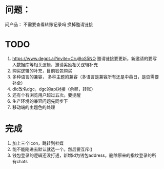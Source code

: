 
# 问题：
问产品： 不需要查看转账记录吗
换掉邀请链接


# TODO
1. https://www.degpt.ai?invite=Cruj9oS5NO 邀请链接要更新，新邀请的要写入数据库等相关逻辑，邀请奖励相关逻辑补充
2. 购买逻辑的补充，目前钱包购买
3. 多种语言的兼容， 多种主题的兼容（多语言是兼容所有还是中英日，是否需要补全）
4. dlc改名dgc，dgc的api对接（余额，转账）
5. 还有个有浏览用户超过五次。要提醒
6. 生产环境的兼容问题先同步下
7. 移动端的主题色的处理
   



# 完成
1. 加上三个icon，跳转到社媒
2. 能不能刚进去默认就选一个。然后要互斥()
3. 钱包登录的逻辑还没打通，新增id为钱包address，删除原来的指纹登录的所有chats

   